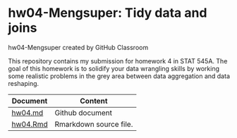 # hw04-Mengsuper: Tidy data and joins
hw04-Mengsuper created by GitHub Classroom

This repository contains my submission for homework 4 in STAT 545A. 
The goal of this homework is to solidify your data wrangling skills by working some realistic problems in the grey area between data aggregation and data reshaping.

Document | Content
--------- | --------
[hw04.md](https://github.com/STAT545-UBC-students/hw04-Mengsuper/blob/master/hw04.md) | Github document
[hw04.Rmd](https://github.com/STAT545-UBC-students/hw04-Mengsuper/blob/master/hw04.Rmd) | Rmarkdown source file. 
